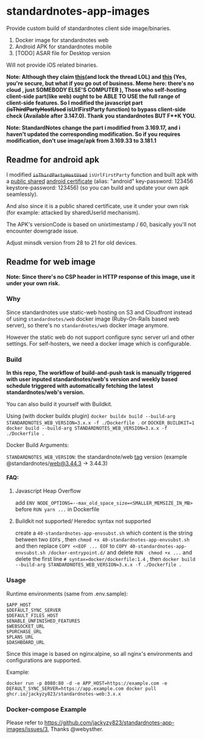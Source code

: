 # standardnotes-app-images
Provide custom build of standardnotes client side image/binaries.

1. Docker image for standardnotes web
2. Android APK for standardnotes mobile
3. [TODO] ASAR file for Desktop version

Will not provide iOS related binaries.

**Note: Although they claim [this](https://github.com/standardnotes/self-hosted/issues/116)(and lock the thread LOL) and [this](https://standardnotes.com/blog/making-self-hosting-easy-for-all) (Yes, you're secure, but what if you go out of business. Meme here: there's no cloud , just SOMEBODY ELSE'S COMPUTER ), Those who self-hosting client-side part(like web) ought to be ABLE TO USE the full range of client-side features. So I modified the javascript part (<del>isThirdPartyHostUsed</del> isUrlFirstParty function) to bypass client-side check (Available after 3.147.0). Thank you standardnotes BUT F\*\*K YOU.**


**Note: StandardNotes change the part i modified from 3.169.17, and i haven't updated the corresponding modification. So if you requires modification, don't use image/apk from 3.169.33 to 3.181.1**

## Readme for android apk

I modified <del>`isThirdPartyHostUsed`</del> `isUrlFirstParty`  function and built apk with a [public shared](https://ask.dcloud.net.cn/article/36522) [android certificate](https://download.dcloud.net.cn/keystore/Test.keystore) (alias: "android" key-password: 123456 keystore-password: 123456) (so you can build and update your own apk seamlessly). 

And also since it is a public shared certificate, use it under your own risk (for example: attacked by sharedUserId mechanism).

The APK's versionCode is based on unixtimestamp / 60, basically you'll not encounter downgrade issue.

Adjust minsdk version from 28 to 21 for old devices.

## Readme for web image

**Note: Since there's no CSP header in HTTP response of this image, use it under your own risk.**

### Why

Since standardnotes use static-web hosting on S3 and Cloudfront instead of using `standardnotes/web` docker image (Ruby-On-Rails based web server), so there's no `standardnotes/web` docker image anymore.

However the static web do not support configure sync server url and other settings. For self-hosters, we need a docker image which is configurable.


### Build

**In this repo, The workflow of build-and-push task is manually triggered with user inputed standardnotes/web's version and weekly based schedule triggered with automatically fetching the latest standardnotes/web's version.**

You can also build it yourself with Buildkit.

Using (with docker buildx plugin)
`
docker buildx build --build-arg STANDARDNOTES_WEB_VERSION=3.x.x -f ./Dockerfile .
` 
or
`
 DOCKER_BUILDKIT=1 docker build --build-arg STANDARDNOTES_WEB_VERSION=3.x.x -f ./Dockerfile .
`

Docker Build Arguments:

`STANDARDNOTES_WEB_VERSION`: the standardnote/web [tag](https://github.com/standardnotes/app/tags) version (example @standardnotes/web@3.44.3 -> 3.44.3)

#### FAQ:

1. Javascript Heap Overflow

    add `ENV NODE_OPTIONS=--max_old_space_size=<SMALLER_MEMSIZE_IN_MB>` before `RUN yarn ...` in Dockerfile

2. Buildkit not supported/ Heredoc syntax not supported

    create a `40-standardnotes-app-envsubst.sh` which content is the string between two `EOF`s , then `chmod +x 40-standardnotes-app-envsubst.sh` and then replace `COPY <<EOF ... EOF` to  `COPY 40-standardnotes-app-envsubst.sh /docker-entrypoint.d/` and delete `RUN  chmod +x ...` and delete the first line  `# syntax=docker/dockerfile:1.4` , then `docker build --build-arg STANDARDNOTES_WEB_VERSION=3.x.x -f ./Dockerfile .`



### Usage

Runtime environments (same from .env.sample):

```
$APP_HOST
$DEFAULT_SYNC_SERVER
$DEFAULT_FILES_HOST
$ENABLE_UNFINISHED_FEATURES
$WEBSOCKET_URL
$PURCHASE_URL
$PLANS_URL
$DASHBOARD_URL
```

Since this image is based on nginx:alpine, so all nginx's environments and configurations are supported.

Example:

`docker run -p 8080:80 -d -e APP_HOST=https://example.com -e DEFAULT_SYNC_SERVER=https://app.example.com docker pull ghcr.io/jackyzy823/standardnotes-web:3.x.x`

### Docker-compose Example

Please refer to https://github.com/jackyzy823/standardnotes-app-images/issues/3, Thanks @webysther.
